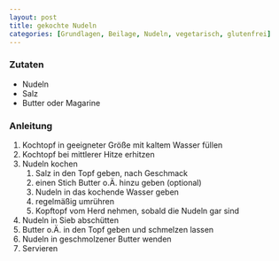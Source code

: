```yaml
---
layout: post
title: gekochte Nudeln
categories: [Grundlagen, Beilage, Nudeln, vegetarisch, glutenfrei]
---
```


### Zutaten

- Nudeln
- Salz
- Butter oder Magarine

### Anleitung

1. Kochtopf in geeigneter Größe mit kaltem Wasser füllen
2. Kochtopf bei mittlerer Hitze erhitzen
6. Nudeln kochen 
    1. Salz in den Topf geben, nach Geschmack
    2. einen Stich Butter o.Ä. hinzu geben (optional)
    3. Nudeln in das kochende Wasser geben
    4. regelmäßig umrühren
    5. Kopftopf vom Herd nehmen, sobald die Nudeln gar sind
7. Nudeln in Sieb abschütten
8. Butter o.Ä. in den Topf geben und schmelzen lassen 
9. Nudeln in geschmolzener Butter wenden
10. Servieren
